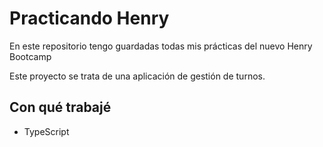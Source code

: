 # Practicando Henry

En este repositorio tengo guardadas todas mis prácticas del nuevo Henry Bootcamp

Este proyecto se trata de una aplicación de gestión de turnos.

## Con qué trabajé

- TypeScript
